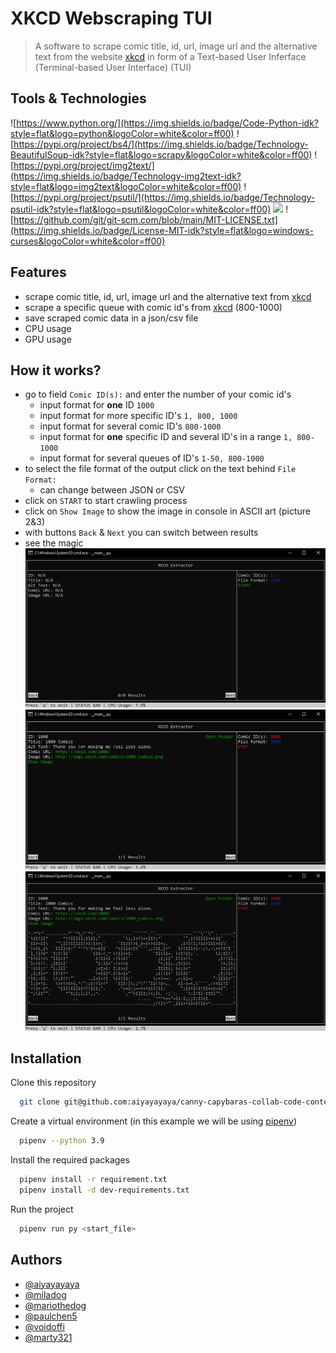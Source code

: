 # XKCD Webscraping TUI
> A software to scrape comic title, id, url, image url and the alternative text from the website [xkcd](https://xkcd.com/) in form of a Text-based User Inferface (Terminal-based User Interface) (TUI)


## Tools & Technologies
![https://www.python.org/](https://img.shields.io/badge/Code-Python-idk?style=flat&logo=python&logoColor=white&color=ff00)
![https://pypi.org/project/bs4/](https://img.shields.io/badge/Technology-BeautifulSoup-idk?style=flat&logo=scrapy&logoColor=white&color=ff00)
![https://pypi.org/project/img2text/](https://img.shields.io/badge/Technology-img2text-idk?style=flat&logo=img2text&logoColor=white&color=ff00)
![https://pypi.org/project/psutil/](https://img.shields.io/badge/Technology-psutil-idk?style=flat&logo=psutil&logoColor=white&color=ff00)
![](https://img.shields.io/badge/Technology-Curses-idk?style=flat&logo=curses&logoColor=white&color=ff00)
![https://github.com/git/git-scm.com/blob/main/MIT-LICENSE.txt](https://img.shields.io/badge/License-MIT-idk?style=flat&logo=windows-curses&logoColor=white&color=ff00)

## Features
+ scrape comic title, id, url, image url and the alternative text from [xkcd](https://xkcd.com/)
+ scrape a specific queue with comic id's from [xkcd](https://xkcd.com/) (800-1000)
+ save scraped comic data in a json/csv file
+ CPU usage
+ GPU usage

## How it works?
+ go to field `Comic ID(s):` and enter the number of your comic id's
  + input format for **one** ID `1000`
  + input format for more specific ID's `1, 800, 1000`
  + input format for several comic ID's `800-1000`
  + input format for **one** specific ID and several ID's in a range `1, 800-1000`
  + input format for several queues of ID's `1-50, 800-1000`
+ to select the file format of the output click on the text behind `File Format:`
  + can change between JSON or CSV
+ click on `START` to start crawling process
+ click on `Show Image` to show the image in console in ASCII art (picture 2&3)
+ with buttons `Back` & `Next` you can switch between results
+ see the magic
![](/images/start_tui.png)
![](/images/executed_tui.png)
![](/images/ASCII_image_tui.png)

## Installation

Clone this repository

```bash
  git clone git@github.com:aiyayayaya/canny-capybaras-collab-code-contest.git
```

Create a virtual environment (in this example  we will be using [pipenv](https://pypi.org/project/pipenv/))

```bash
  pipenv --python 3.9
```

Install the required packages

```bash
  pipenv install -r requirement.txt
  pipenv install -d dev-requirements.txt
```

Run the project

```bash
  pipenv run py <start_file>
```
## Authors

- [@aiyayayaya](https://www.github.com/aiyayayaya)
- [@miladog](https://www.github.com/miladog)
- [@mariothedog](https://www.github.com/mariothedog)
- [@paulchen5](https://www.github.com/paulchen5)
- [@voidoffi](https://www.github.com/voidoffi)
- [@marty321](https://www.github.com/marty321)
